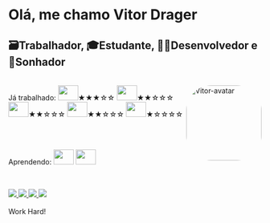 
<h1>Olá, me chamo Vitor Drager </h1>

<h2>🗃️Trabalhador, 🎓Estudante, 👨‍💻Desenvolvedor e 🚀Sonhador</h2>

<div style="display: inline_block" >
  
  <br>
  Já trabalhado: 
  <img align="right" alt="Vitor-avatar" height="150" width="150" style="border-radius:50px;" 
src="https://cdn.discordapp.com/attachments/931351487886528532/931946418971758662/gifcode.gif">
  <img height="30" width="40" src="https://cdn.jsdelivr.net/gh/devicons/devicon/icons/javascript/javascript-original.svg">★★★☆☆
  <img height="30" width="40" src="https://cdn.jsdelivr.net/gh/devicons/devicon/icons/html5/html5-original.svg" />★★☆☆☆
  <img height="30" width="40" src="https://cdn.jsdelivr.net/gh/devicons/devicon/icons/css3/css3-original-wordmark.svg" />★★☆☆☆
  <img height="30" width="40" src="https://cdn.jsdelivr.net/gh/devicons/devicon/icons/python/python-original.svg">★★☆☆☆
  <img height="30" width="40" src="https://cdn.jsdelivr.net/gh/devicons/devicon/icons/bootstrap/bootstrap-original.svg" />★☆☆☆☆
  
  <br><br>

  Aprendendo: <img height="30" width="40" src="https://cdn.jsdelivr.net/gh/devicons/devicon/icons/spring/spring-original.svg" /> <img height="30" width="40" src="https://cdn.jsdelivr.net/gh/devicons/devicon/icons/react/react-original.svg" />

</div>

  ##
  
<div style="display: inline_block">
  <br>
  <a href="https://www.instagram.com/vitordrager" target="_blank"> <img src="https://img.shields.io/badge/-Instagram-%23E4405F?style=for-the-badge&logo=instagram&logoColor=white"> </a>
  <a href="https://discord.gg/RzSGENtM" target="_blank"><img src="https://img.shields.io/badge/Discord-7289DA?style=for-the-badge&logo=discord&logoColor=white"> </a> 
  <a href="mailto:vitordrager09@gmail.com" target="_blank"><img src="https://img.shields.io/badge/-Gmail-%23333?style=for-the-badge&logo=gmail&logoColor=white"> </a>
  <a href="https://linkedin.com/in/vitor-drager-969494213" target="_blank"><img src="https://img.shields.io/badge/-LinkedIn-%230077B5?style=for-the-badge&logo=linkedin&logoColor=white"></a> 
</div>
<br>
Work Hard!

